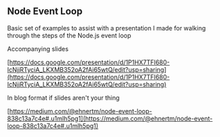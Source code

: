 ## Node Event Loop

Basic set of examples to assist with a presentation I made for walking through the steps of the Node.js event loop

Accompanying slides

[https://docs.google.com/presentation/d/1P1HX7TFI680-IcNjjRTyciA_LKXMB352oA2fAi65wtQ/edit?usp=sharing](https://docs.google.com/presentation/d/1P1HX7TFI680-IcNjjRTyciA_LKXMB352oA2fAi65wtQ/edit?usp=sharing)

In blog format if slides aren't your thing

[https://medium.com/@ehnertm/node-event-loop-838c13a7c4e#.u1mlh5pg1](https://medium.com/@ehnertm/node-event-loop-838c13a7c4e#.u1mlh5pg1)
